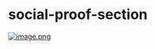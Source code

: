 # social-proof-section
[![image.png](https://i.postimg.cc/mrTpdmPg/image.png)](https://postimg.cc/4YF1ybvD)
